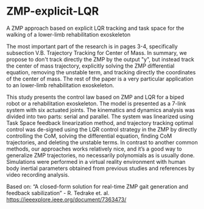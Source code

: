 # ZMP-explicit-LQR
A ZMP approach based on explicit LQR tracking and task space for the walking of a lower-limb rehabilitation exoskeleton

The most important part of the research is in pages 3-4, specifically subsection V.B. Trajectory Tracking for Center of Mass. In summary, we propose to don't track directly the ZMP by the output "y", but instead track the center of mass trajectory, explicitly solving the ZMP differential equation, removing the unstable term, and tracking directly the coordinates of the center of mass. The rest of the paper is a very particular application to an lower-limb rehabilitation exoskeleton.

This study presents the control law based on ZMP and LQR for a biped robot or a rehabilitation exoskeleton. The model is presented as a 7-link system with six actuated joints. The kinematics and dynamics analysis was divided into two parts: serial and parallel. The system was linearized using Task Space feedback linearization method, and trajectory tracking optimal control was de-signed using the LQR control strategy in the ZMP by directly controlling the CoM, solving the differential equation, finding CoM trajectories, and deleting the unstable terms. In contrast to another common methods, our approaches works relatively nice, and it’s a good way to generalize ZMP trajectories, no necessarily polynomials as is usually done. Simulations were performed in a virtual reality environment with human body inertial parameters obtained from previous studies and references by video recording analysis.

Based on: “A closed-form solution for real-time ZMP gait generation and feedback sabilization” - R. Tedrake et. al. https://ieeexplore.ieee.org/document/7363473/
